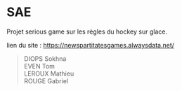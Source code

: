 # SAE

Projet serious game sur les règles du hockey sur glace.

lien du site : https://newspartitatesgames.alwaysdata.net/

> DIOPS Sokhna  
> EVEN Tom  
> LEROUX Mathieu  
> ROUGE Gabriel  

